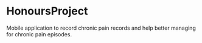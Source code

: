 # HonoursProject
Mobile application to record chronic pain records and help better managing for chronic pain episodes.
